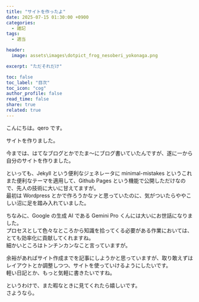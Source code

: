 ```yaml
---
title: "サイトを作ったよ"
date: 2025-07-15 01:30:00 +0900
categories:
  - 雑記
tags:
  - 適当

header:
  image: assets\images\dotpict_frog_nesoberi_yokonaga.png

excerpt: "ただそれだけ"

toc: false
toc_label: "目次"
toc_icon: "cog"
author_profile: false
read_time: false
share: true
related: true
---
```


こんにちは。qero です。

サイトを作りました。

今までは、はてなブログとかでたま～にブログ書いていたんですが、遂に一から自分のサイトを作りました。

といっても、Jekyll という便利なジェネレータに minimal-mistakes というこれまた便利なテーマを適用して、Github Pages という機能で公開しただけなので、先人の技術に大いに甘えてますが。  
最初は Wordpress とかで作ろうかなァと思っていたのに、気がついたらややこしい沼に足を踏み入れていました。

ちなみに、Google の生成 AI である Gemini Pro くんには大いにお世話になりました。  
プロセスとして色々なところから知識を拾ってくる必要がある作業においては、とても効率化に貢献してくれますね。  
細かいところはトンチンカンなこと言っていますが。

余裕があればサイト作成までを記事にしようかと思っていますが、取り敢えずはレイアウトとか調整しつつ、サイトを使っていけるようにしたいです。  
軽い日記とか、もっと気軽に書きたいですね。

というわけで、また暇なときに見てくれたら嬉しいです。  
さようなら。

